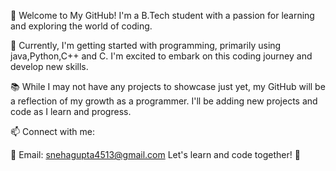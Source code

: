 👋 Welcome to My GitHub!
I'm a B.Tech student with a passion for learning and exploring the world of coding.

🌱 Currently, I'm getting started with programming, primarily using java,Python,C++ and C. I'm excited to embark on this coding journey and develop new skills.

📚 While I may not have any projects to showcase just yet, my GitHub will be a reflection of my growth as a programmer. I'll be adding new projects and code as I learn and progress.

📫 Connect with me:

📧 Email: snehagupta4513@gmail.com
Let's learn and code together! 🚀
